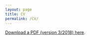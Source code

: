 ```yaml
---
layout: page
title: CV
permalink: /CV/
---
```


<a href="https://leslie-huang.github.io/CV_LHuang.pdf">Download a PDF (version 3/2018) here</a>.
